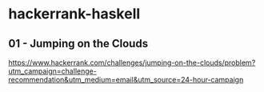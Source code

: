 # hackerrank-haskell

## 01 - Jumping on the Clouds

https://www.hackerrank.com/challenges/jumping-on-the-clouds/problem?utm_campaign=challenge-recommendation&utm_medium=email&utm_source=24-hour-campaign